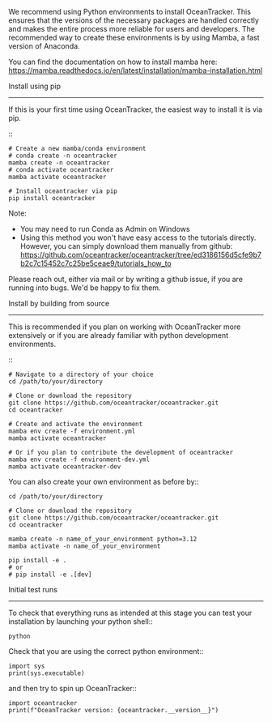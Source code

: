 
We recommend using Python environments to install OceanTracker.
This ensures that the versions of the necessary packages are handled correctly and makes the entire process more reliable for users and developers.
The recommended way to create these environments is by using Mamba, a fast version of Anaconda.

You can find the documentation on how to install mamba here:
https://mamba.readthedocs.io/en/latest/installation/mamba-installation.html


Install using pip 
_________________

If this is your first time using OceanTracker, the easiest way to install it is via pip.

::

    # Create a new mamba/conda environment
    # conda create -n oceantracker
    mamba create -n oceantracker
    # conda activate oceantracker
    mamba activate oceantracker

    # Install oceantracker via pip
    pip install oceantracker

Note: 
- You may need to run Conda as Admin on  Windows
- Using this method you won't have easy access to the tutorials directly. However, you can simply download them manually from github: https://github.com/oceantracker/oceantracker/tree/ed3186156d5cfe9b7b2c7c15452c7c25be5ceae9/tutorials_how_to

Please reach out, either via mail or by writing a github issue, if you are running into bugs. We'd be happy to fix them.


Install by building from source
_______________________________

This is recommended if you plan on working with OceanTracker more extensively or if you are already familiar with python development environments.

::

    # Navigate to a directory of your choice
    cd /path/to/your/directory

    # Clone or download the repository
    git clone https://github.com/oceantracker/oceantracker.git
    cd oceantracker

    # Create and activate the environment
    mamba env create -f environment.yml
    mamba activate oceantracker

    # Or if you plan to contribute the development of oceantracker
    mamba env create -f environment-dev.yml
    mamba activate oceantracker-dev

You can also create your own environment as before by::

    cd /path/to/your/directory

    # Clone or download the repository
    git clone https://github.com/oceantracker/oceantracker.git
    cd oceantracker

    mamba create -n name_of_your_environment python=3.12
    mamba activate -n name_of_your_environment

    pip install -e .
    # or
    # pip install -e .[dev]


Initial test runs
_________________

To check that everything runs as intended at this stage you can test your installation by launching your python shell::

    python

Check that you are using the correct python environment::

    import sys
    print(sys.executable)

and then try to spin up OceanTracker::

    import oceantracker
    print(f"OceanTracker version: {oceantracker.__version__}")